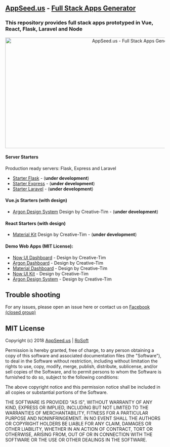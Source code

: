 ## [AppSeed.us](https://www.appseed.us/?ref=github) - [Full Stack Apps Generator](https://www.appseed.us/fullstack-apps-generator?ref=github)
### This repository provides full stack apps prototyped in Vue, React, Flask, Laravel and Node   



<p align="center">
  <img width="800" height="350" alt="AppSeed.us - Full Stack Apps Generator" src="https://www.appseed.us/static/thumbnails/appseed-fullstack-app-generator.jpg">
</p>



#### Server Starters   

Production ready servers: Flask, Express and Laravel

* [Starter Flask](https://github.com/rosoftdeveloper/appseed/tree/master/starter-flask) - (**under development**)
* [Starter Express](https://github.com/rosoftdeveloper/appseed/tree/master/starter-express) - (**under development**)
* [Starter Laravel](https://github.com/rosoftdeveloper/appseed/tree/master/starter-laravel) - (**under development**)



#### Vue.js Starters (with design)   

* [Argon Design System](https://github.com/rosoftdeveloper/appseed/tree/master/starter-vue/argon-design-system) Design by Creative-Tim - (**under development**)



#### React Starters (with design)  

* [Material Kit](https://github.com/rosoftdeveloper/appseed/tree/master/starter-react/material-kit) Design by Creative-Tim - (**under development**)


#### Demo Web Apps (MIT License):    
* [Now UI Dashboard](https://www.fullstack-app-now-ui-dashboard.appseed.us/?ref=github) - Design by Creative-Tim 
* [Argon Dashboard](https://www.fullstack-app-argon-dashboard.appseed.us/?ref=github) - Design by Creative-Tim 
* [Material Dashboard](https://www.fullstack-app-material-dashboard.appseed.us/?ref=github) - Design by Creative-Tim 
* [Now UI Kit](https://www.fullstack-app-now-ui-kit.appseed.us/?ref=github) - Design by Creative-Tim 
* [Argon Design System](https://www.fullstack-app-argon-design.appseed.us/?ref=github) - Design by Creative-Tim 


## Trouble shooting

For any issues, please open an issue here or contact us on [Facebook (closed group)](https://www.facebook.com/groups/fullstack.apps.generator/) 

## MIT License

Copyright (c) 2018 [AppSeed.us](https://www.appseed.us/?ref=github) | [RoSoft](https://www.rosoftware.ro/?ref=github)

Permission is hereby granted, free of charge, to any person obtaining a copy
of this software and associated documentation files (the "Software"), to deal
in the Software without restriction, including without limitation the rights
to use, copy, modify, merge, publish, distribute, sublicense, and/or sell
copies of the Software, and to permit persons to whom the Software is
furnished to do so, subject to the following conditions:

The above copyright notice and this permission notice shall be included in all
copies or substantial portions of the Software.

THE SOFTWARE IS PROVIDED "AS IS", WITHOUT WARRANTY OF ANY KIND, EXPRESS OR
IMPLIED, INCLUDING BUT NOT LIMITED TO THE WARRANTIES OF MERCHANTABILITY,
FITNESS FOR A PARTICULAR PURPOSE AND NONINFRINGEMENT. IN NO EVENT SHALL THE
AUTHORS OR COPYRIGHT HOLDERS BE LIABLE FOR ANY CLAIM, DAMAGES OR OTHER
LIABILITY, WHETHER IN AN ACTION OF CONTRACT, TORT OR OTHERWISE, ARISING FROM,
OUT OF OR IN CONNECTION WITH THE SOFTWARE OR THE USE OR OTHER DEALINGS IN THE
SOFTWARE.

